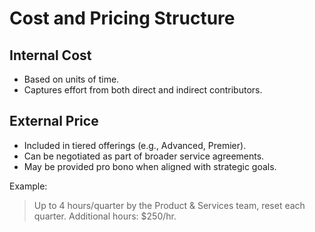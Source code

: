 # Cost and Pricing Structure

## Internal Cost
- Based on units of time.
- Captures effort from both direct and indirect contributors.

## External Price
- Included in tiered offerings (e.g., Advanced, Premier).
- Can be negotiated as part of broader service agreements.
- May be provided pro bono when aligned with strategic goals.

Example:
> Up to 4 hours/quarter by the Product & Services team, reset each quarter. Additional hours: $250/hr.
